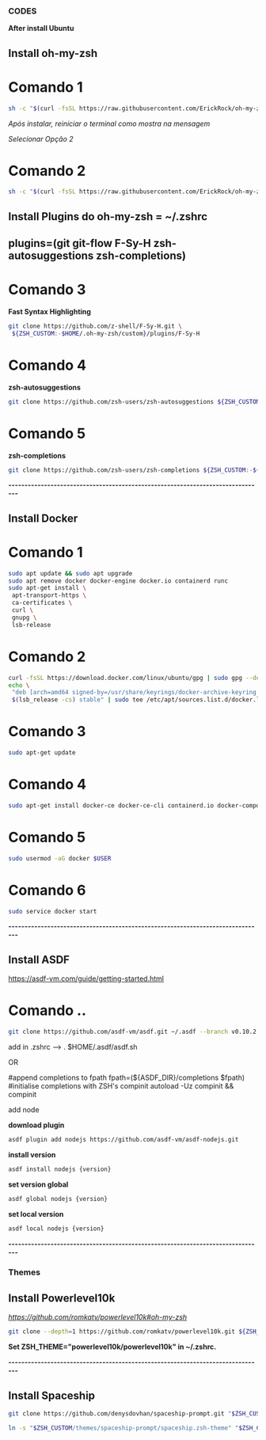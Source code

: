 ### CODES

**After install Ubuntu**

## Install oh-my-zsh

# Comando 1

```bash
sh -c "$(curl -fsSL https://raw.githubusercontent.com/ErickRock/oh-my-zsh-on-windows-terminal/master/zsh-install.sh)" -y
```

_Após instalar, reiniciar o terminal como mostra na mensagem_

_Selecionar Opção 2_

# Comando 2

```bash
sh -c "$(curl -fsSL https://raw.githubusercontent.com/ErickRock/oh-my-zsh-on-windows-terminal/master/tools-zsh-install.sh)" -y
```

## Install Plugins do oh-my-zsh = ~/.zshrc

## plugins=(git git-flow F-Sy-H zsh-autosuggestions zsh-completions)

# Comando 3

**Fast Syntax Highlighting**

```bash
git clone https://github.com/z-shell/F-Sy-H.git \
 ${ZSH_CUSTOM:-$HOME/.oh-my-zsh/custom}/plugins/F-Sy-H
```

# Comando 4

**zsh-autosuggestions**

```bash
git clone https://github.com/zsh-users/zsh-autosuggestions ${ZSH_CUSTOM:-~/.oh-my-zsh/custom}/plugins/zsh-autosuggestions
```

# Comando 5

**zsh-completions**

```bash
git clone https://github.com/zsh-users/zsh-completions ${ZSH_CUSTOM:-${ZSH:-~/.oh-my-zsh}/custom}/plugins/zsh-completions
```

**-------------------------------------------------------------------------------**

## Install Docker

# Comando 1

```bash
sudo apt update && sudo apt upgrade
sudo apt remove docker docker-engine docker.io containerd runc
sudo apt-get install \
 apt-transport-https \
 ca-certificates \
 curl \
 gnupg \
 lsb-release

```

# Comando 2

```bash
curl -fsSL https://download.docker.com/linux/ubuntu/gpg | sudo gpg --dearmor -o /usr/share/keyrings/docker-archive-keyring.gpg
echo \
 "deb [arch=amd64 signed-by=/usr/share/keyrings/docker-archive-keyring.gpg] https://download.docker.com/linux/ubuntu \
 $(lsb_release -cs) stable" | sudo tee /etc/apt/sources.list.d/docker.list > /dev/null
```

# Comando 3

```bash
sudo apt-get update
```

# Comando 4

```bash
sudo apt-get install docker-ce docker-ce-cli containerd.io docker-compose-plugin
```

# Comando 5

```bash
sudo usermod -aG docker $USER
```

# Comando 6

```bash
sudo service docker start
```

**-------------------------------------------------------------------------------**

## Install ASDF

https://asdf-vm.com/guide/getting-started.html

# Comando ..

```bash
git clone https://github.com/asdf-vm/asdf.git ~/.asdf --branch v0.10.2
```

add in .zshrc --> . $HOME/.asdf/asdf.sh

OR

#append completions to fpath
fpath=(${ASDF_DIR}/completions $fpath)
#initialise completions with ZSH's compinit
autoload -Uz compinit && compinit

add node

**download plugin**

```bash
asdf plugin add nodejs https://github.com/asdf-vm/asdf-nodejs.git
```

**install version**

```bash
asdf install nodejs {version}
```

**set version global**

```bash
asdf global nodejs {version}
```

**set local version**

```bash
asdf local nodejs {version}
```

**-------------------------------------------------------------------------------**

### Themes

## Install Powerlevel10k

*https://github.com/romkatv/powerlevel10k#oh-my-zsh*

```bash
git clone --depth=1 https://github.com/romkatv/powerlevel10k.git ${ZSH_CUSTOM:-$HOME/.oh-my-zsh/custom}/themes/powerlevel10k
```

**Set ZSH_THEME="powerlevel10k/powerlevel10k" in ~/.zshrc.**

**-------------------------------------------------------------------------------**

## Install Spaceship

```bash
git clone https://github.com/denysdovhan/spaceship-prompt.git "$ZSH_CUSTOM/themes/spaceship-prompt"
```

```bash
ln -s "$ZSH_CUSTOM/themes/spaceship-prompt/spaceship.zsh-theme" "$ZSH_CUSTOM/themes/spaceship.zsh-theme"
```
